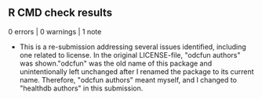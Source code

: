 ## R CMD check results

0 errors \| 0 warnings \| 1 note

-   This is a re-submission addressing several issues identified, including one related to license. In the original LICENSE-file, "odcfun authors" was shown."odcfun" was the old name of this package and unintentionally left unchanged after I renamed the package to its current name. Therefore, "odcfun authors" meant myself, and I changed to "healthdb authors" in this submission.
